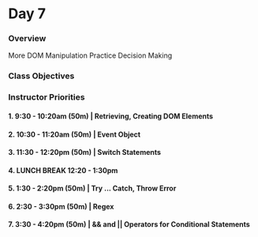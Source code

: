# Day 7

### Overview
More DOM Manipulation Practice
Decision Making

### Class Objectives

### Instructor Priorities

#### 1. 9:30 - 10:20am (50m) | Retrieving, Creating DOM Elements

#### 2. 10:30 - 11:20am (50m) | Event Object

#### 3. 11:30 - 12:20pm (50m) | Switch Statements

#### 4. LUNCH BREAK 12:20 - 1:30pm

#### 5. 1:30 - 2:20pm (50m) | Try ... Catch, Throw Error

#### 6. 2:30 - 3:30pm (50m) | Regex

#### 7. 3:30 - 4:20pm (50m) | && and || Operators for Conditional Statements

